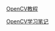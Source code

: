 [OpenCV教程](http://www.opencv.org.cn/opencvdoc/2.3.2/html/doc/tutorials/tutorials.html)

[OpenCV学习笔记](https://blog.csdn.net/yang_xian521/column/info/opencv-manual)